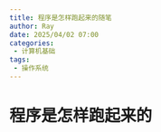 ```yaml
---
title: 程序是怎样跑起来的随笔
author: Ray
date: 2025/04/02 07:00
categories:
 - 计算机基础
tags:
 - 操作系统
---
```

# 程序是怎样跑起来的

